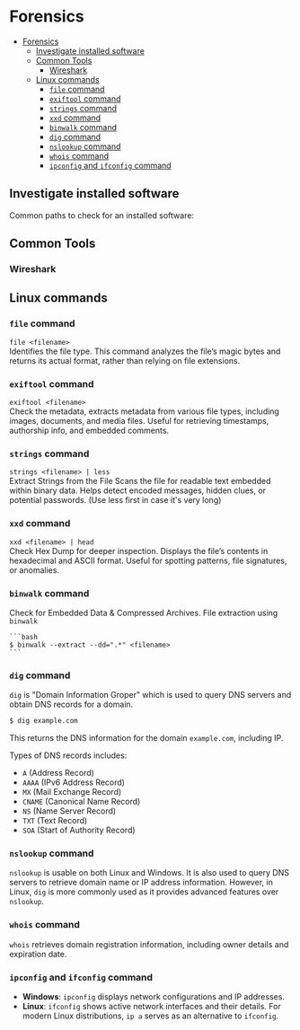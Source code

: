 # Forensics

- [Forensics](#forensics)
  - [Investigate installed software](#investigate-installed-software)
  - [Common Tools](#common-tools)
    - [Wireshark](#wireshark)
  - [Linux commands](#linux-commands)
    - [`file` command](#file-command)
    - [`exiftool` command](#exiftool-command)
    - [`strings` command](#strings-command)
    - [`xxd` command](#xxd-command)
    - [`binwalk` command](#binwalk-command)
    - [`dig` command](#dig-command)
    - [`nslookup` command](#nslookup-command)
    - [`whois` command](#whois-command)
    - [`ipconfig` and `ifconfig` command](#ipconfig-and-ifconfig-command)

## Investigate installed software

Common paths to check for an installed software:

## Common Tools

### Wireshark

## Linux commands

### `file` command
`file <filename>`  
Identifies the file type. This command analyzes the file’s magic bytes and returns its actual format, rather than relying on file extensions.

### `exiftool` command
`exiftool <filename>`  
Check the metadata, extracts metadata from various file types, including images, documents, and media files. Useful for retrieving timestamps, authorship info, and embedded comments.

### `strings` command
`strings <filename> | less`  
Extract Strings from the File Scans the file for readable text embedded within binary data. Helps detect encoded messages, hidden clues, or potential passwords. (Use less first in case it's very long)

### `xxd` command
`xxd <filename> | head`  
Check Hex Dump for deeper inspection. Displays the file’s contents in hexadecimal and ASCII format. Useful for spotting patterns, file signatures, or anomalies.

### `binwalk` command

Check for Embedded Data & Compressed Archives. File extraction using ```binwalk```

    ```bash
    $ binwalk --extract --dd=".*" <filename>
    ```

### `dig` command

`dig` is "Domain Information Groper" which is used to query DNS servers and obtain DNS records for a domain.

```bash
$ dig example.com
```

This returns the DNS information for the domain `example.com`, including IP.

Types of DNS records includes:

- `A` (Address Record)
- `AAAA` (IPv6 Address Record)
- `MX` (Mail Exchange Record)
- `CNAME` (Canonical Name Record)
- `NS` (Name Server Record)
- `TXT` (Text Record)
- `SOA` (Start of Authority Record)

### `nslookup` command

`nslookup` is usable on both Linux and Windows. It is also used to query DNS servers  to retrieve domain name or IP address information. However, in Linux, `dig` is more commonly used as it provides advanced features over `nslookup`.

### `whois` command

`whois` retrieves domain registration information, including owner details and expiration date.

### `ipconfig` and `ifconfig` command

- **Windows**: `ipconfig` displays network configurations and IP addresses.
- **Linux**: `ifconfig` shows active network interfaces and their details. For modern Linux distributions, `ip a` serves as an alternative to `ifconfig`.
